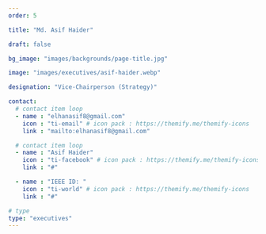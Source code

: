 ```yaml
---
order: 5

title: "Md. Asif Haider"

draft: false

bg_image: "images/backgrounds/page-title.jpg"

image: "images/executives/asif-haider.webp"

designation: "Vice-Chairperson (Strategy)"

contact:
  # contact item loop
  - name : "elhanasif8@gmail.com"
    icon : "ti-email" # icon pack : https://themify.me/themify-icons
    link : "mailto:elhanasif8@gmail.com"

  # contact item loop
  - name : "Asif Haider"
    icon : "ti-facebook" # icon pack : https://themify.me/themify-icons
    link : "#"

  - name : "IEEE ID: "
    icon : "ti-world" # icon pack : https://themify.me/themify-icons
    link : "#"

# type
type: "executives"
---
```

